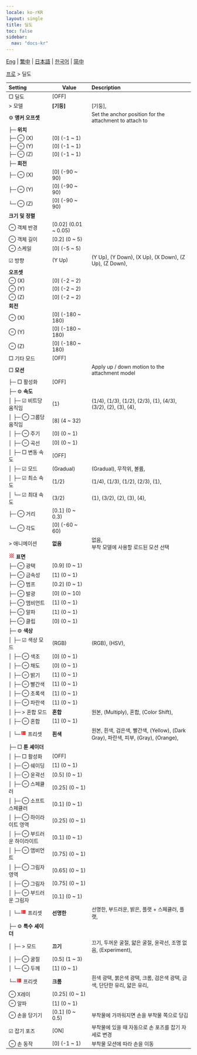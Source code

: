 ```yaml
---
locale: ko-rKR
layout: single
title: 딜도
toc: false
sidebar:
  nav: "docs-kr"
---
```

[Eng](/dancexr/menu/2025.4/actor/dildo) | [繁中](/tw/dancexr/menu/2025.4/actor/dildo) | [日本語](/jp/dancexr/menu/2025.4/actor/dildo) | [한국어](/kr/dancexr/menu/2025.4/actor/dildo) | [简中](/zh/dancexr/menu/2025.4/actor/dildo)

[프로](../menu#프로) > 딜도



| Setting | Value | Description |
| :--- | --- | :--- |
|  □ 딜도| [OFF] | 
|  > 모델| **[기둥]** | [기둥],  |
|  ⚙️ <b>앵커 오프셋</b>| | Set the anchor position for the attachment to attach to
| ├─ <b>위치</b>|| 
| ├─ ⊖ (X)| [0] (-1 ~ 1) | 
| ├─ ⊖ (Y)| [0] (-1 ~ 1) | 
| ├─ ⊖ (Z)| [0] (-1 ~ 1) | 
| ├─ <b>회전</b>|| 
| ├─ ⊖ (X)| [0] (-90 ~ 90) | 
| ├─ ⊖ (Y)| [0] (-90 ~ 90) | 
| └─ ⊖ (Z)| [0] (-90 ~ 90) | 
|  <b>크기 및 정렬</b>|| 
|  ⊖ 객체 반경| [0.02] (0.01 ~ 0.05) | 
|  ⊖ 객체 길이| [0.2] (0 ~ 5) | 
|  ⊖ 스케일| [0] (-5 ~ 5) | 
| ☑ 방향| (Y Up) | (Y Up), (Y Down), (X Up), (X Down), (Z Up), (Z Down), 
|  <b>오프셋</b>|| 
|  ⊖ (X)| [0] (-2 ~ 2) | 
|  ⊖ (Y)| [0] (-2 ~ 2) | 
|  ⊖ (Z)| [0] (-2 ~ 2) | 
|  <b>회전</b>|| 
|  ⊖ (X)| [0] (-180 ~ 180) | 
|  ⊖ (Y)| [0] (-180 ~ 180) | 
|  ⊖ (Z)| [0] (-180 ~ 180) | 
|  □ 기타 모드| [OFF] | 
|  □ <b>모션</b>| | Apply up / down motion to the attachment model
| ├─ □ 활성화| [OFF] | 
| ├─ ⚙️ <b>속도</b>| | 
| │ ├─ ☑ 비트당 움직임| (1) | (1/4), (1/3), (1/2), (2/3), (1), (4/3), (3/2), (2), (3), (4), 
| │ ├─ ⊖ 그룹당 움직임| [8] (4 ~ 32) | 
| │ ├─ ⊖ 주기| [0] (0 ~ 1) | 
| │ ├─ ⊖ 곡선| [0] (0 ~ 1) | 
| │ ├─ □ 변동 속도| [OFF] | 
| │ ├─ ☑ 모드| (Gradual) | (Gradual), 무작위, 볼륨, 
| │ ├─ ☑ 최소 속도| (1/2) | (1/4), (1/3), (1/2), (2/3), (1), 
| │ └─ ☑ 최대 속도| (3/2) | (1), (3/2), (2), (3), (4), 
| ├─ ⊖ 거리| [0.1] (0 ~ 0.3) | 
| └─ ⊖ 각도| [0] (-60 ~ 60) | 
|  > 애니메이션| **없음** | 없음, <br/>부착 모델에 사용할 로드된 모션 선택 |
| <img src="/images/icon/ic_texture.png" alt="texture icon"/> <b>표면</b>| | 
| ├─ ⊖ 광택| [0.9] (0 ~ 1) | 
| ├─ ⊖ 금속성| [1] (0 ~ 1) | 
| ├─ ⊖ 범프| [0.2] (0 ~ 1) | 
| ├─ ⊖ 발광| [0] (0 ~ 10) | 
| ├─ ⊖ 앰비언트| [1] (0 ~ 1) | 
| ├─ ⊖ 알파| [1] (0 ~ 1) | 
| ├─ ⊖ 클립| [0] (0 ~ 1) | 
| ├─ ⚙️ <b>색상</b>| | 
| │ ├─ ☑ 색상 모드| (RGB) | (RGB), (HSV), 
| │ ├─ ⊖ 색조| [0] (0 ~ 1) | 
| │ ├─ ⊖ 채도| [0] (0 ~ 1) | 
| │ ├─ ⊖ 밝기| [1] (0 ~ 1) | 
| │ ├─ ⊖ 빨간색| [1] (0 ~ 1) | 
| │ ├─ ⊖ 초록색| [1] (0 ~ 1) | 
| │ ├─ ⊖ 파란색| [1] (0 ~ 1) | 
| │ ├─ > 혼합 모드| **혼합** | 원본, (Multiply), 혼합, (Color Shift),  |
| │ ├─ ⊖ 혼합| [1] (0 ~ 1) | 
| │ └─<img src="/images/icon/ic_list.png" alt="list icon"/> 프리셋| **흰색** | 원본, 흰색, 검은색, 빨간색, (Yellow), (Dark Gray), 파란색, 피부, (Gray), (Orange),  |
| ├─ □ <b>툰 셰이더</b>| | 
| │ ├─ □ 활성화| [OFF] | 
| │ ├─ ⊖ 쉐이딩| [1] (0 ~ 1) | 
| │ ├─ ⊖ 윤곽선| [0.5] (0 ~ 1) | 
| │ ├─ ⊖ 스페큘러| [0.25] (0 ~ 1) | 
| │ ├─ ⊖ 소프트 스페큘러| [0.1] (0 ~ 1) | 
| │ ├─ ⊖ 하이라이트 영역| [0.25] (0 ~ 1) | 
| │ ├─ ⊖ 부드러운 하이라이트| [0.1] (0 ~ 1) | 
| │ ├─ ⊖ 앰비언트| [0.75] (0 ~ 1) | 
| │ ├─ ⊖ 그림자 영역| [0.65] (0 ~ 1) | 
| │ ├─ ⊖ 그림자| [0.75] (0 ~ 1) | 
| │ ├─ ⊖ 부드러운 그림자| [0.1] (0 ~ 1) | 
| │ └─<img src="/images/icon/ic_list.png" alt="list icon"/> 프리셋| **선명한** | 선명한, 부드러운, 밝은, 플랫 + 스페큘러, 플랫,  |
| ├─ ⚙️ <b>특수 셰이더</b>| | 
| │ ├─ > 모드| **끄기** | 끄기, 두꺼운 굴절, 얇은 굴절, 윤곽선, 조명 없음, (Experiment),  |
| │ ├─ ⊖ 굴절| [0.5] (1 ~ 3) | 
| │ └─ ⊖ 두께| [1] (0 ~ 1) | 
| └─<img src="/images/icon/ic_list.png" alt="list icon"/> 프리셋| **크롬** | 흰색 광택, 붉은색 광택, 크롬, 검은색 광택, 금색, 단단한 유리, 얇은 유리,  |
|  ⊖ X레이| [0.25] (0 ~ 1) | 
|  ⊖ 알파| [1] (0 ~ 1) | 
|  ⊖ 손을 당기기| [0.1] (0 ~ 0.5) | 부착물에 가까워지면 손을 부착물 쪽으로 당김
|  ☑ 잡기 포즈| [ON] | 부착물에 있을 때 자동으로 손 포즈를 잡기 자세로 변경
|  ⊖ 손 동작| [0] (-1 ~ 1) | 부착물 모션에 따라 손을 이동
